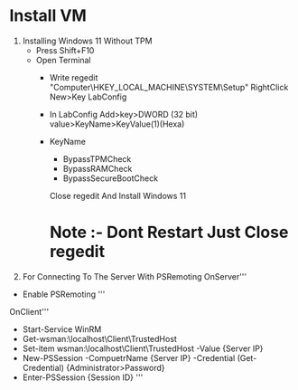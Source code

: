 # Install VM  

1. Installing Windows 11 Without TPM
    - Press Shift+F10
    - Open Terminal
        - Write regedit
        "Computer\HKEY_LOCAL_MACHINE\SYSTEM\Setup" RightClick New>Key LabConfig
        - In LabConfig Add>key>DWORD (32 bit) value>KeyName>KeyValue(1)(Hexa)
        - KeyName 
            - BypassTPMCheck
            - BypassRAMCheck
            - BypassSecureBootCheck

            Close regedit And Install Windows 11
            # Note :- Dont Restart Just Close regedit
2. For Connecting To The Server With PSRemoting
OnServer'''
- Enable PSRemoting
'''
            
OnClient'''
- Start-Service WinRM
- Get-wsman:\localhost\Client\TrustedHost
- Set-item wsman:\localhost\Client\TrustedHost -Value {Server IP}
- New-PSSession -CompuetrName {Server IP} -Credential (Get-Credential) {Administrator>Password}
- Enter-PSSession {Session ID}
'''